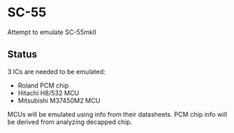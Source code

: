 # SC-55
Attempt to emulate SC-55mkII

## Status

3 ICs are needed to be emulated:
- Roland PCM chip
- Hitachi H8/532 MCU
- Mitsubishi M37450M2 MCU

MCUs will be emulated using info from their datasheets. PCM chip info will be derived from analyzing decapped chip.
